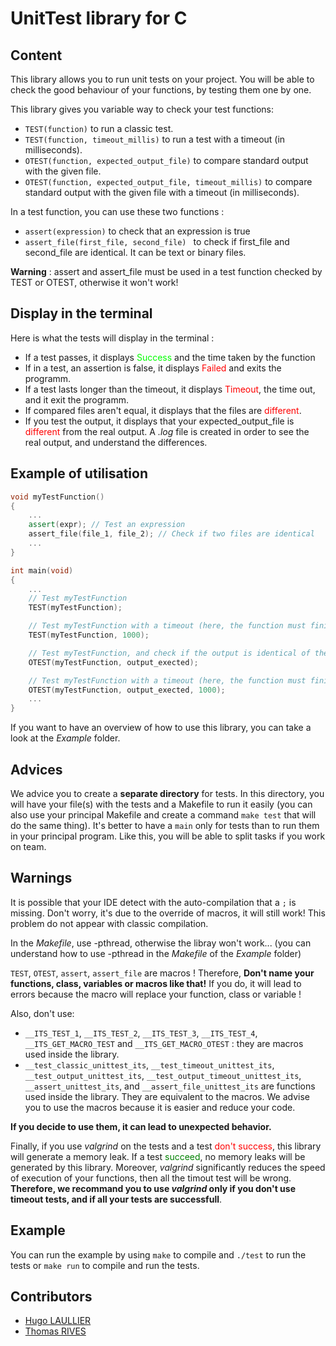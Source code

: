# UnitTest library for C

## Content
This library allows you to run unit tests on your project. You will be able to check the good behaviour of your functions, by testing them one by one.

This library gives you variable way to check your test functions:
- `TEST(function)` to run a classic test.
- `TEST(function, timeout_millis)` to run a test with a timeout (in milliseconds).
- `OTEST(function, expected_output_file)` to compare standard output with the given file.
- `OTEST(function, expected_output_file, timeout_millis)` to compare standard output with the given file with a timeout (in milliseconds).

In a test function, you can use these two functions :
- `assert(expression)` to check that an expression is true
- `assert_file(first_file, second_file) ` to check if first_file and second_file are identical. It can be text or binary files.

**Warning** : assert and assert_file must be used in a test function checked by TEST or OTEST, otherwise it won't work!

## Display in the terminal
Here is what the tests will display in the terminal :
- If a test passes, it displays <span style="color: rgb(0,255,0)">Success</span> and the time taken by the function
- If in a test, an assertion is false, it displays <span style="color: rgb(255,0 ,0)">Failed</span> and exits the programm.
- If a test lasts longer than the timeout, it displays <span style="color: rgb(255,0 ,0)">Timeout</span>, the time out, and it exit the programm.
- If compared files aren't equal, it displays that the files are <span style="color: rgb(255,0 ,0)">different</span>.
- If you test the output, it displays that your expected_output_file is <span style="color: rgb(255,0 ,0)">different</span> from the real output. A *.log* file is created in order to see the real output, and understand the differences.


## Example of utilisation

```cpp
void myTestFunction()
{
    ...
    assert(expr); // Test an expression
    assert_file(file_1, file_2); // Check if two files are identical
    ...
}

int main(void)
{
    ...
    // Test myTestFunction
    TEST(myTestFunction);

    // Test myTestFunction with a timeout (here, the function must finish in 1 second maximum)
    TEST(myTestFunction, 1000);

    // Test myTestFunction, and check if the output is identical of the output_expected file
    OTEST(myTestFunction, output_exected);

    // Test myTestFunction with a timeout (here, the function must finish in 1 second maximum), and check if the output is identical of the output_expected file
    OTEST(myTestFunction, output_exected, 1000);
    ...
}
```
If you want to have an overview of how to use this library, you can take a look at the *Example* folder.

## Advices

We advice you to create a **separate directory** for tests. In this directory, you will have your file(s) with the tests and a Makefile to run it easily (you can also use your principal Makefile and create a command `make test` that will do the same thing). It's better to have a `main` only for tests than to run them in your principal program. Like this, you will be able to split tasks if you work on team.

## Warnings

It is possible that your IDE detect with the auto-compilation that a `;` is missing. Don't worry, it's due to the override of macros, it will still work! This problem do not appear with classic compilation.

In the *Makefile*, use -pthread, otherwise the libray won't work... (you can understand how to use -pthread in the *Makefile* of the *Example* folder)

`TEST`, `OTEST`, `assert`, `assert_file` are macros ! Therefore, **Don't name your functions, class, variables or macros like that!** If you do, it will lead to errors because the macro will replace your function, class or variable !

Also, don't use:
- `__ITS_TEST_1`, `__ITS_TEST_2`, `__ITS_TEST_3`, `__ITS_TEST_4`, `__ITS_GET_MACRO_TEST` and `__ITS_GET_MACRO_OTEST` : they are macros used inside the library.
- `__test_classic_unittest_its`, `__test_timeout_unittest_its`, `__test_output_unittest_its`, `__test_output_timeout_unittest_its`, `__assert_unittest_its`, and `__assert_file_unittest_its` are functions used inside the library. They are equivalent to the macros. We advise you to use the macros because it is easier and reduce your code.

**If you decide to use them, it can lead to unexpected behavior.**

Finally, if you use *valgrind* on the tests and a test <span style="color: red">don't success</span>, this library will generate a memory leak. If a test <span style="color: green">succeed</span>, no memory leaks will be generated by this library. Moreover, *valgrind* significantly reduces the speed of execution of your functions, then all the timout test will be wrong. **Therefore, we recommand you to use *valgrind* only if you don't use timeout tests, and if all your tests are successfull**.

## Example
You can run the example by using `make` to compile and `./test` to run the tests or `make run` to compile and run the tests.

## Contributors
- [Hugo LAULLIER](https://github.com/HugoLaullier)
- [Thomas RIVES](https://github.com/ThomasRives)
